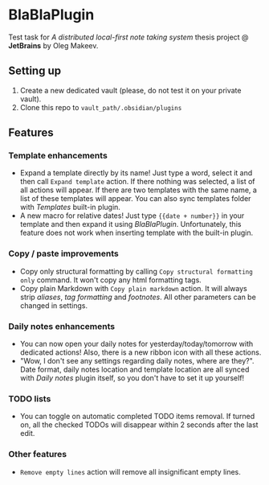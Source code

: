   # BlaBlaPlugin

  Test task for *A distributed local-first note taking system* thesis project @ **JetBrains** by Oleg Makeev.

  ## Setting up

  1. Create a new dedicated vault (please, do not test it on your private vault).
  2. Clone this repo to `vault_path/.obsidian/plugins`

  ## Features

  ### Template enhancements
  * Expand a template directly by its name! Just type a word, select it and then call `Expand template` action. If there nothing was selected, a list of all actions will appear. If there are two templates with the same name, a list of these templates will appear. You can also sync templates folder with *Templates* built-in plugin.
  * A new macro for relative dates! Just type `{{date + number}}` in your template and then expand it using *BlaBlaPlugin*. Unfortunately, this feature does not work when inserting template with the built-in plugin.

  ### Copy / paste improvements
  * Copy only structural formatting by calling `Copy structural formatting only` command. It won't copy any html formatting tags.
  * Copy plain Markdown with `Copy plain markdown` action. It will always strip *aliases*, *tag formatting* and *footnotes*. All other parameters can be changed in settings.

  ### Daily notes enhancements
  * You can now open your daily notes for yesterday/today/tomorrow with dedicated actions! Also, there is a new ribbon icon with all these actions.
  * "Wow, I don't see any settings regarding daily notes, where are they?". Date format, daily notes location and template location are all synced with *Daily notes* plugin itself, so you don't have to set it up yourself!

  ### TODO lists
  * You can toggle on automatic completed TODO items removal. If turned on, all the checked TODOs will disappear within 2 seconds after the last edit.

  ### Other features
  * `Remove empty lines` action will remove all insignificant empty lines.
